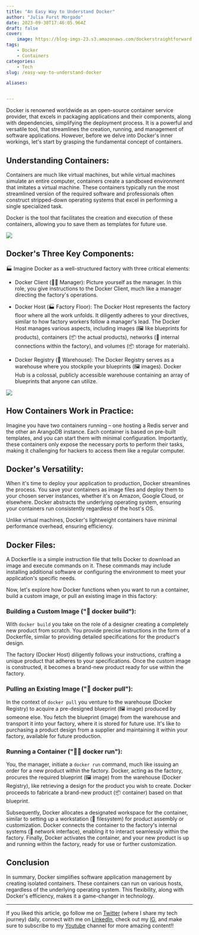 ```yaml
---
title: "An Easy Way to Understand Docker"
author: "Julia Furst Morgado"
date: 2023-09-30T17:46:05.964Z
draft: false
cover:
    image: https://blog-imgs-23.s3.amazonaws.com/dockerstraightforward.png
tags: 
    - Docker
    - Containers
categories: 
    - Tech
slug: /easy-way-to-understand-docker

aliases:


---
```


Docker is renowned worldwide as an open-source container service provider, that excels in packaging applications and their components, along with dependencies, simplifying the deployment process. It is a powerful and versatile tool, that streamlines the creation, running, and management of software applications. However, before we delve into Docker's inner workings, let's start by grasping the fundamental concept of containers.

## Understanding Containers:

Containers are much like virtual machines, but while virtual machines simulate an entire computer, containers create a sandboxed environment that imitates a virtual machine.
These containers typically run the most streamlined version of the required software and professionals often construct stripped-down operating systems that excel in performing a single specialized task.

Docker is the tool that facilitates the creation and execution of these containers, allowing you to save them as templates for future use.

![](https://blog-imgs-23.s3.amazonaws.com/vmvsdocker.png)

## Docker's Three Key Components:

🏭 Imagine Docker as a well-structured factory with three critical elements:

- Docker Client (👨‍💼 Manager): Picture yourself as the manager. In this role, you give instructions to the Docker Client, much like a manager directing the factory's operations.

- Docker Host (🏭 Factory Floor): The Docker Host represents the factory floor where all the work unfolds. It diligently adheres to your directives, similar to how factory workers follow a manager's lead. The Docker Host manages various aspects, including images (🖼️ like blueprints for products), containers (📦 the actual products), networks (🔗 internal connections within the factory), and volumes (📦 storage for materials).

- Docker Registry (🏬 Warehouse): The Docker Registry serves as a warehouse where you stockpile your blueprints (🖼️ images). Docker Hub is a colossal, publicly accessible warehouse containing an array of blueprints that anyone can utilize.

![](https://blog-imgs-23.s3.amazonaws.com/docker-commands.png)

## How Containers Work in Practice:

Imagine you have two containers running – one hosting a Redis server and the other an ArangoDB instance. Each container is based on pre-built templates, and you can start them with minimal configuration. Importantly, these containers only expose the necessary ports to perform their tasks, making it challenging for hackers to access them like a regular computer.

## Docker's Versatility:

When it's time to deploy your application to production, Docker streamlines the process. You save your containers as image files and deploy them to your chosen server instances, whether it's on Amazon, Google Cloud, or elsewhere. Docker abstracts the underlying operating system, ensuring your containers run consistently regardless of the host's OS.

Unlike virtual machines, Docker's lightweight containers have minimal performance overhead, ensuring efficiency.

## Docker Files:

A Dockerfile is a simple instruction file that tells Docker to download an image and execute commands on it. These commands may include installing additional software or configuring the environment to meet your application's specific needs.

Now, let's explore how Docker functions when you want to run a container, build a custom image, or pull an existing image in this factory:

### Building a Custom Image ("🔧 docker build"):

With `docker build` you take on the role of a designer creating a completely new product from scratch. You provide precise instructions in the form of a Dockerfile, similar to providing detailed specifications for the product's design.

The factory (Docker Host) diligently follows your instructions, crafting a unique product that adheres to your specifications. Once the custom image is constructed, it becomes a brand-new product ready for use within the factory.

### Pulling an Existing Image ("🚚 docker pull"):

In the context of `docker pull` you venture to the warehouse (Docker Registry) to acquire a pre-designed blueprint (🖼️ image) produced by someone else. You fetch the blueprint (image) from the warehouse and transport it into your factory, where it is stored for future use. It's like to purchasing a product design from a supplier and maintaining it within your factory, available for future production.

### Running a Container ("🏃‍♂️ docker run"):

You, the manager, initiate a `docker run` command, much like issuing an order for a new product within the factory. Docker, acting as the factory, procures the required blueprint (🖼️ image) from the warehouse (Docker Registry), like retrieving a design for the product you wish to create. Docker proceeds to fabricate a brand-new product (📦 container) based on that blueprint.

Subsequently, Docker allocates a designated workspace for the container, similar to setting up a workstation (🧰 filesystem) for product assembly or customization.
Docker connects the container to the factory's internal systems (🔌 network interface), enabling it to interact seamlessly within the factory.
Finally, Docker activates the container, and your new product is up and running within the factory, ready for use or further customization.


## Conclusion

In summary, Docker simplifies software application management by creating isolated containers. These containers can run on various hosts, regardless of the underlying operating system. This flexibility, along with Docker's efficiency, makes it a game-changer in technology. 

***
If you liked this article, go follow me on [Twitter](https://twitter.com/juliafmorgado) (where I share my tech journey) daily, connect with me on [LinkedIn](https://www.linkedin.com/in/juliafmorgado/), check out my [IG](https://www.instagram.com/juliafmorgado/), and make sure to subscribe to my [Youtube](https://www.youtube.com/c/JuliaFMorgado) channel for more amazing content!!
